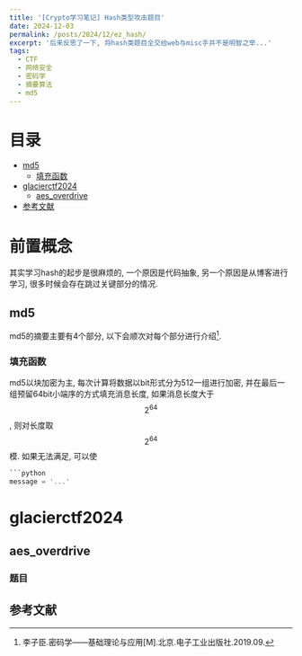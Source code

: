 ```yaml
---
title: '[Crypto学习笔记] Hash类型攻击题目'
date: 2024-12-03
permalink: /posts/2024/12/ez_hash/
excerpt: '后来反思了一下, 将hash类题目全交给web与misc手并不是明智之举...'
tags:
  - CTF
  - 网络安全
  - 密码学
  - 摘要算法
  - md5
---
```

# 目录

- [md5](#md5)
  - [填充函数](#填充函数)
- [glacierctf2024](#glacierctf2024)
    - [aes_overdrive](#aes_overdrive)
- [参考文献](#参考文献)

# 前置概念

其实学习hash的起步是很麻烦的, 一个原因是代码抽象, 另一个原因是从博客进行学习, 很多时候会存在跳过关键部分的情况.

## md5

md5的摘要主要有4个部分, 以下会顺次对每个部分进行介绍[^crypto].

### 填充函数

md5以块加密为主, 每次计算将数据以bit形式分为512一组进行加密, 并在最后一组预留64bit小端序的方式填充消息长度, 如果消息长度大于$$2^{64}$$, 则对长度取$$2^{64}$$模. 如果无法满足, 可以使

```python
```python
message = '...'

```

# glacierctf2024

## aes_overdrive

### 题目


## 参考文献

[^crypto]: 李子臣.密码学——基础理论与应用[M].北京.电子工业出版社.2019.09.


